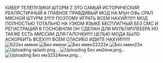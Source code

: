 КИБЕР ТЕЛЕПУЗИКИ ШТОРМ Z ЭТО САМЫЙ ИСТОРИЧЕСКИЙ РЕАЛЯСТИЧНЫЙ А ГЛАВНОЕ ПРАВДИВЫЙ МОД НА МЪН ОФь СРАЛ МЯСНОЙ ШТУРМ 2!!!!1!
ПОЭТОМУ ИГРАТЬ ВСЕМ НАХУЙ!!1!!!!
МОД ПОЛНОСТЬЮ ТОТАЛЬНО НА УЗКОМ ЯЗЫКЕ БЕСПЛАТНЫЙ БЕЗ СМС И РЕГИСТРАЦИЙ
В ГОСНОВНОМ ОН СДЕЛАН ДЛЯ МУЛЬТИПЛЕЕЕРА НО ТАКЖЕ ЕСТЬ МИССИИ ДЛЯ ГАЛОЧКИ!!!!
ЦЕЛЬЮ МОДА БЫЛО АСКОРБИТЬ ВСЕХ!!!!!
ВСЕМ СПАСИБО ИДИТЕ НАХУЙ!!!!!!!![Б22ез имени](https://github.com/FLEXCOP228/ABOBA/assets/169082720/ecb14d0a-a044-47fb-a2ae-d05985dd7cd9)
![Без имени](https://github.com/FLEXCOP228/ABOBA/assets/169082720/380f9552-e44a-4148-88cd-38ca9eb51f92)
![Без имен22222и](https://github.com/FLEXCOP228/ABOBA/assets/169082720/faa10c5e-d13c-46a4-91ba-9e229f4eb898)
![Без имен22и](https://github.com/FLEXCOP228/ABOBA/assets/169082720/c909209b-9058-4675-b1a1-f325eab6dd5e)
![Uploading splash.png…]()
![Uploading Без им2ени.png…]()
![Uploading Без им32324ени.png…]()
